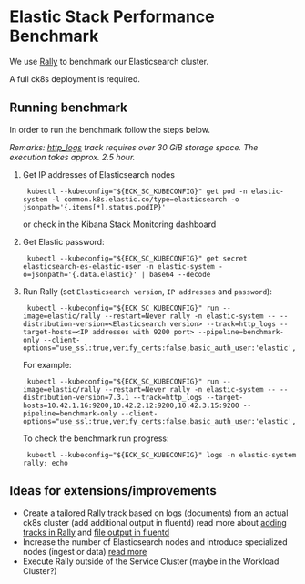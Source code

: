# Elastic Stack Performance Benchmark

We use [Rally](https://esrally.readthedocs.io/) to benchmark our Elasticsearch cluster.

A full ck8s deployment is required.

## Running benchmark

In order to run the benchmark follow the steps below.

*Remarks: [http_logs](https://github.com/elastic/rally-tracks/tree/master/http_logs) track requires over 30 GiB storage space. The execution takes approx. 2.5 hour.*

1. Get IP addresses of Elasticsearch nodes

        kubectl --kubeconfig="${ECK_SC_KUBECONFIG}" get pod -n elastic-system -l common.k8s.elastic.co/type=elasticsearch -o jsonpath='{.items[*].status.podIP}'

    or check in the Kibana Stack Monitoring dashboard

1. Get Elastic password:

        kubectl --kubeconfig="${ECK_SC_KUBECONFIG}" get secret elasticsearch-es-elastic-user -n elastic-system -o=jsonpath='{.data.elastic}' | base64 --decode

1. Run Rally (set `Elasticsearch version`, `IP addresses` and `password`):

        kubectl --kubeconfig="${ECK_SC_KUBECONFIG}" run --image=elastic/rally --restart=Never rally -n elastic-system -- --distribution-version=<Elasticsearch version> --track=http_logs --target-hosts=<IP addresses with 9200 port> --pipeline=benchmark-only --client-options="use_ssl:true,verify_certs:false,basic_auth_user:'elastic',basic_auth_password:'<password>'"

    For example:

        kubectl --kubeconfig="${ECK_SC_KUBECONFIG}" run --image=elastic/rally --restart=Never rally -n elastic-system -- --distribution-version=7.3.1 --track=http_logs --target-hosts=10.42.1.16:9200,10.42.2.12:9200,10.42.3.15:9200 --pipeline=benchmark-only --client-options="use_ssl:true,verify_certs:false,basic_auth_user:'elastic',basic_auth_password:'677qlhsrsdtrj9sbnknwjtps'"

    To check the benchmark run progress:

        kubectl --kubeconfig="${ECK_SC_KUBECONFIG}" logs -n elastic-system rally; echo

## Ideas for extensions/improvements
* Create a tailored Rally track based on logs (documents) from an actual ck8s cluster (add additional output in fluentd) read more about [adding tracks in Rally](https://esrally.readthedocs.io/en/latest/adding_tracks.html) and [file output in fluentd](https://docs.fluentd.org/output/file)
* Increase the number of Elasticsearch nodes and introduce specialized nodes (ingest or data) [read more](https://www.elastic.co/guide/en/elasticsearch/reference/6.2/modules-node.html)
* Execute Rally outside of the Service Cluster (maybe in the Workload Cluster?)
